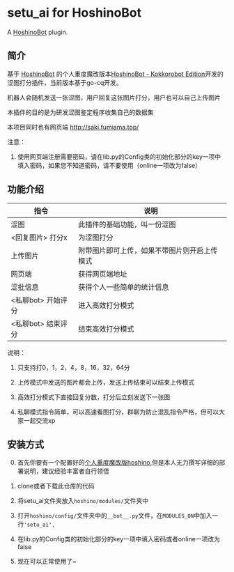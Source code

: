 # setu_ai for HoshinoBot

A [HoshinoBot](https://github.com/Ice-Cirno/HoshinoBot) plugin.


## 简介

基于 [HoshinoBot](https://github.com/Ice-Cirno/HoshinoBot) 的个人重度魔改版本[HoshinoBot - Kokkorobot Edition](https://github.com/LHXnois/HoshinoBot/tree/Kokkorobot)开发的涩图打分插件，当前版本基于go-cq开发。

机器人会随机发送一张涩图，用户回复这张图片打分，用户也可以自己上传图片

本插件的目的是为研发涩图鉴定程序收集自己的数据集

本项目同时也有网页端 http://saki.fumiama.top/

注意：
1. 使用网页端注册需要密码，请在lib.py的Config类的初始化部分的key一项中填入密码，如果您不知道密码，请不要使用（online一项改为false）


## 功能介绍

|指令|说明|
|-----|-----|
|涩图|此插件的基础功能，叫一份涩图|
|<回复图片> 打分x|为涩图打分|
|上传图片|附带图片即可上传，如果不带图片则开启上传模式|
|网页端|获得网页端地址|
|涩批信息|获得个人一些简单的统计信息|
|<私聊bot> 开始评分|进入高效打分模式|
|<私聊bot> 结束评分|结束高效打分模式|

说明：
1. 只支持打0，1，2，4，8，16，32，64分

2. 上传模式中发送的图片都会上传，发送上传结束可以结束上传模式

3. 高效打分模式下直接回复分数，打分后立刻发送下一张图

4. 私聊模式指令简单，可以高速看图打分，群聊为防止混乱指令严格，但可以大家一起交流xp

## 安装方式
0. 首先你要有一个配置好的[个人重度魔改版hoshino](https://github.com/LHXnois/HoshinoBot/tree/Kokkorobot),但是本人无力撰写详细的部署说明，建议经验丰富者自行领悟

1. clone或者下载此仓库的代码

2. 将setu_ai文件夹放入`hoshino/modules/`文件夹中

3. 打开`hoshino/config/`文件夹中的`__bot__.py`文件，在`MODULES_ON`中加入一行`'setu_ai',`

4. 在lib.py的Config类的初始化部分的key一项中填入密码或者online一项改为false

5. 现在可以正常使用了~

